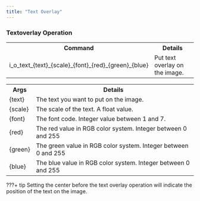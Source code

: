 ```yaml
---
title: "Text Overlay"
---
```


### Textoverlay Operation

<table>
  <tr>
    <th>Command</th>
    <th>Details</th>
  </tr>
  <tr>
    <td>i_o_text_{text}_{scale}_{font}_{red}_{green}_{blue}</td>
    <td>Put text overlay on the image.</td>
  </tr>
</table>

<table>
  <tr>
    <th>Args</th>
    <th>Details</th>
  </tr>
  <tr>
    <td>{text}</td>
    <td>The text you want to put on the image.</td>
  </tr>
  <tr>
    <td>{scale}</td>
    <td>The scale of the text. A float value.</td>
  </tr>
  <tr>
    <td>{font}</td>
    <td>The font code. Integer value between 1 and 7.</td>
  </tr>
  <tr>
    <td>{red}</td>
    <td>The red value in RGB color system. Integer between 0 and 255</td>
  </tr>
  <tr>
    <td>{green}</td>
    <td>The green value in RGB color system. Integer between 0 and 255</td>
  </tr>
    <tr>
    <td>{blue}</td>
    <td>The blue value in RGB color system. Integer between 0 and 255</td>
  </tr>
</table>

???+ tip
      Setting the center before the text overlay operation will indicate the position of the text on the image.

